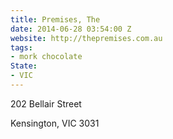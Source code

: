 ```yaml
---
title: Premises, The
date: 2014-06-28 03:54:00 Z
website: http://thepremises.com.au
tags:
- mork chocolate
State:
- VIC
---
```


202 Bellair Street

Kensington, VIC 3031
